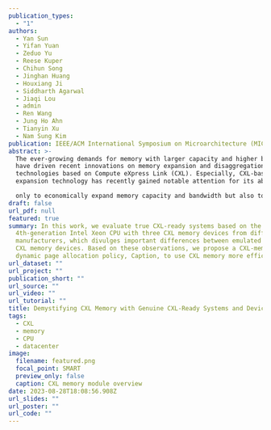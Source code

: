 ```yaml
---
publication_types:
  - "1"
authors:
  - Yan Sun
  - Yifan Yuan
  - Zeduo Yu
  - Reese Kuper
  - Chihun Song
  - Jinghan Huang
  - Houxiang Ji
  - Siddharth Agarwal
  - Jiaqi Lou
  - admin
  - Ren Wang
  - Jung Ho Ahn
  - Tianyin Xu
  - Nam Sung Kim
publication: IEEE/ACM International Symposium on Microarchitecture (MICRO, accepted)
abstract: >-
  The ever-growing demands for memory with larger capacity and higher bandwidth
  have driven recent innovations on memory expansion and disaggregation
  technologies based on Compute eXpress Link (CXL). Especially, CXL-based memory
  expansion technology has recently gained notable attention for its ability not

  only to economically expand memory capacity and bandwidth but also to decouple memory technologies from a specific memory interface of the CPU. However, since CXL memory devices have not been widely available, they have been emulated using DDR memory in a remote NUMA node. In this paper, for the first time, we comprehensively evaluate a true CXL-ready system based on the latest 4th-generation Intel Xeon CPU with three CXL memory devices from different manufacturers. Specifically, we run a set of microbenchmarks not only to compare the performance of true CXL memory with that of emulated CXL memory but also to analyze the complex interplay between the CPU and CXL memory in depth. This reveals important differences between emulated CXL memory and true CXL memory, some of which will compel researchers to revisit the analyses and proposals from recent work. Next, we identify opportunities for memory-bandwidth-intensive applications  to benefit from the use of CXL memory. Lastly, we propose a CXL-memory-aware dynamic page allocation policy, Caption to more efficiently use CXL memory as a bandwidth expander. We demonstrate that Caption can automatically converge to an empirically favorable percentage of pages allocated to CXL memory, which improves the performance of memory-bandwidth-intensive applications by up to 24% when compared to the default page allocation policy designed for traditional NUMA systems.
draft: false
url_pdf: null
featured: true
summary: In this work, we evaluate true CXL-ready systems based on the latest
  4th-generation Intel Xeon CPU with three CXL memory devices from different
  manufacturers, which divulges important differences between emulated and true
  CXL memory devices. Based on these observations, we propose a CXL-memory-aware
  dynamic page allocation policy, Caption, to use CXL memory more efficiently.
url_dataset: ""
url_project: ""
publication_short: ""
url_source: ""
url_video: ""
url_tutorial: ""
title: Demystifying CXL Memory with Genuine CXL-Ready Systems and Devices
tags:
  - CXL
  - memory
  - CPU
  - datacenter
image:
  filename: featured.png
  focal_point: SMART
  preview_only: false
  caption: CXL memory module overview
date: 2023-08-28T18:08:56.908Z
url_slides: ""
url_poster: ""
url_code: ""
---
```

